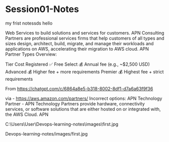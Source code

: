 # Session01-Notes


my frist notessds 
hello 

Web Services to build solutions and services for customers.
APN Consulting Partners are professional services firms that help customers of all types and sizes design, architect, build, migrate, and manage their workloads and applications on AWS, accelerating their migration to AWS cloud.
APN Partner Types Overview: 


Tier	Cost
Registered	✅ Free
Select	💰 Annual fee (e.g., ~$2,500 USD)
Advanced	💰 Higher fee + more requirements
Premier	💰 Highest fee + strict requirements

From <https://chatgpt.com/c/6864a8e5-b318-8002-8df1-d7a6a63f9f36> 

 via -  https://aws.amazon.com/partners/
Incorrect options:
APN Technology Partner - APN Technology Partners provide hardware, connectivity services, or software solutions that are either hosted on or integrated with, the AWS Cloud. APN 



C:\Users\User\Devops-learning-notes\images\first.jpg

Devops-learning-notes/images/first.jpg